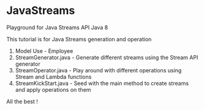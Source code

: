 # JavaStreams
Playground for Java Streams API Java 8

This tutorial is for Java Streams generation and operation
1) Model Use - Employee
2) StreamGenerator.java - Generate different streams using the Stream API generator
3) StreamOperator.java - Play around with different operations using Stream and Lambda functions
4) StreamKickStart.java - Seed with the main method to create streams and apply operations on them

All the best !
